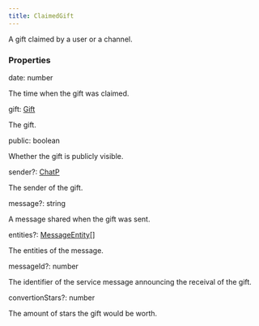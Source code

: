 ```yaml
---
title: ClaimedGift
---
```


A gift claimed by a user or a channel.

### Properties

<div class="flex flex-col gap-3"><div><div class="flex gap-2"><div class="font-mono p" id="p_date" data-anchor><span class="font-bold">date</span><span class="opacity-50">:</span> <span>number</span></div></div><div class="pl-3"><div class="no-margin">

The time when the gift was claimed.

</div></div></div><div><div class="flex gap-2"><div class="font-mono p" id="p_gift" data-anchor><span class="font-bold">gift</span><span class="opacity-50">:</span> <a href="/types/gift"  >Gift</a></div></div><div class="pl-3"><div class="no-margin">

The gift.

</div></div></div><div><div class="flex gap-2"><div class="font-mono p" id="p_public" data-anchor><span class="font-bold">public</span><span class="opacity-50">:</span> <span>boolean</span></div></div><div class="pl-3"><div class="no-margin">

Whether the gift is publicly visible.

</div></div></div><div><div class="flex gap-2"><div class="font-mono p" id="p_sender" data-anchor><span class="font-bold">sender</span><span class="opacity-50"><span title="Optional" class="cursor-help">?</span>:</span> <a href="/types/chatp"  >ChatP</a></div></div><div class="pl-3"><div class="no-margin">

The sender of the gift.

</div></div></div><div><div class="flex gap-2"><div class="font-mono p" id="p_message" data-anchor><span class="font-bold">message</span><span class="opacity-50"><span title="Optional" class="cursor-help">?</span>:</span> <span>string</span></div></div><div class="pl-3"><div class="no-margin">

A message shared when the gift was sent.

</div></div></div><div><div class="flex gap-2"><div class="font-mono p" id="p_entities" data-anchor><span class="font-bold">entities</span><span class="opacity-50"><span title="Optional" class="cursor-help">?</span>:</span> <a href="/types/messageentity"  >MessageEntity</a><span class="opacity-50">[]</span></div></div><div class="pl-3"><div class="no-margin">

The entities of the message.

</div></div></div><div><div class="flex gap-2"><div class="font-mono p" id="p_messageId" data-anchor><span class="font-bold">messageId</span><span class="opacity-50"><span title="Optional" class="cursor-help">?</span>:</span> <span>number</span></div></div><div class="pl-3"><div class="no-margin">

The identifier of the service message announcing the receival of the gift.

</div></div></div><div><div class="flex gap-2"><div class="font-mono p" id="p_convertionStars" data-anchor><span class="font-bold">convertionStars</span><span class="opacity-50"><span title="Optional" class="cursor-help">?</span>:</span> <span>number</span></div></div><div class="pl-3"><div class="no-margin">

The amount of stars the gift would be worth.

</div></div></div></div>

